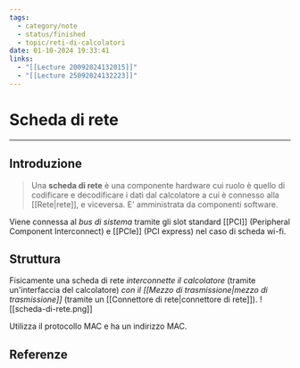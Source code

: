 ```yaml
---
tags:
  - category/note
  - status/finished
  - topic/reti-di-calcolatori
date: 01-10-2024 19:33:41
links:
  - "[[Lecture 20092024132015]]"
  - "[[Lecture 25092024132223]]"
---
```

# Scheda di rete
---
## Introduzione
> Una **scheda di rete** è una componente hardware cui ruolo è quello di codificare e decodificare i dati dal calcolatore a cui è connesso alla [[Rete|rete]], e viceversa. E' amministrata da componenti software.

Viene connessa al _bus di sistema_ tramite gli slot standard [[PCI]] (Peripheral Component Interconnect) e [[PCIe]] (PCI express) nel caso di scheda wi-fi.

## Struttura
Fisicamente una scheda di rete _interconnette il calcolatore_ (tramite un'interfaccia del calcolatore) _con il [[Mezzo di trasmissione|mezzo di trasmissione]]_ (tramite un [[Connettore di rete|connettore di rete]]).
![[scheda-di-rete.png]]

Utilizza il protocollo MAC e ha un indirizzo MAC.

## Referenze
